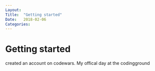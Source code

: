 ```yaml
---
Layout:
Title:	"Getting started"
Date:	2018-02-06
Categories:
---
```

# Getting started 

created an account on codewars. My offical day at the codingground 